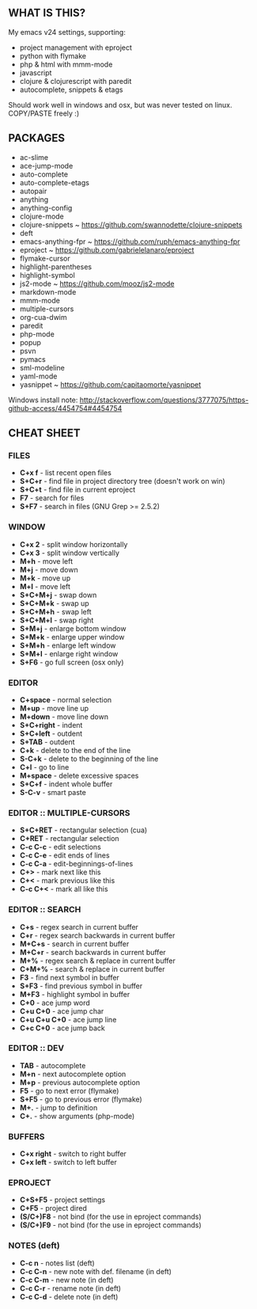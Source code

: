 WHAT IS THIS?
-------------
My emacs v24 settings, supporting:

- project management with eproject
- python with flymake
- php & html with mmm-mode
- javascript
- clojure & clojurescript with paredit
- autocomplete, snippets & etags

Should work well in windows and osx, but was never tested on linux. COPY/PASTE freely :)


PACKAGES
--------
 - ac-slime
 - ace-jump-mode
 - auto-complete
 - auto-complete-etags
 - autopair
 - anything
 - anything-config
 - clojure-mode
 - clojure-snippets ~ https://github.com/swannodette/clojure-snippets 
 - deft
 - emacs-anything-fpr ~ https://github.com/ruph/emacs-anything-fpr
 - eproject ~ https://github.com/gabrielelanaro/eproject
 - flymake-cursor
 - highlight-parentheses
 - highlight-symbol
 - js2-mode ~ https://github.com/mooz/js2-mode
 - markdown-mode
 - mmm-mode
 - multiple-cursors
 - org-cua-dwim
 - paredit
 - php-mode
 - popup
 - psvn
 - pymacs
 - sml-modeline
 - yaml-mode
 - yasnippet ~ https://github.com/capitaomorte/yasnippet
 
Windows install note: http://stackoverflow.com/questions/3777075/https-github-access/4454754#4454754


CHEAT SHEET
------------


### FILES ###
* **C+x f** - list recent open files
* **S+C+r** - find file in project directory tree (doesn't work on win)
* **S+C+t** - find file in current eproject
* **F7**    - search for files
* **S+F7**  - search in files (GNU Grep >= 2.5.2)


### WINDOW ###
* **C+x 2**   - split window horizontally
* **C+x 3**   - split window vertically
* **M+h**     - move left
* **M+j**     - move down
* **M+k**     - move up
* **M+l**     - move left
* **S+C+M+j** - swap down
* **S+C+M+k** - swap up
* **S+C+M+h** - swap left
* **S+C+M+l** - swap right
* **S+M+j**   - enlarge bottom window
* **S+M+k**   - enlarge upper window
* **S+M+h**   - enlarge left window
* **S+M+l**   - enlarge right window
* **S+F6**    - go full screen (osx only)


### EDITOR ###
* **C+space**   - normal selection
* **M+up**      - move line up
* **M+down**    - move line down
* **S+C+right** - indent
* **S+C+left**  - outdent
* **S+TAB**     - outdent
* **C+k**       - delete to the end of the line
* **S-C+k**     - delete to the beginning of the line
* **C+l**       - go to line
* **M+space**   - delete excessive spaces
* **S+C+f**     - indent whole buffer
* **S-C-v**     - smart paste


### EDITOR :: MULTIPLE-CURSORS ###
* **S+C+RET**   - rectangular selection (cua)
* **C+RET**     - rectangular selection
* **C-c C-c**   - edit selections
* **C-c C-e**   - edit ends of lines
* **C-c C-a**   - edit-beginnings-of-lines 
* **C+>**       - mark next like this
* **C+<**       - mark previous like this
* **C-c C+<**   - mark all like this


### EDITOR :: SEARCH ###
* **C+s**         - regex search in current buffer
* **C+r**         - regex search backwards in current buffer
* **M+C+s**       - search in current buffer
* **M+C+r**       - search backwards in current buffer
* **M+%**         - regex search & replace in current buffer
* **C+M+%**       - search & replace in current buffer
* **F3**          - find next symbol in buffer
* **S+F3**        - find previous symbol in buffer
* **M+F3**        - highlight symbol in buffer
* **C+0**         - ace jump word
* **C+u C+0**     - ace jump char
* **C+u C+u C+0** - ace jump line
* **C+c C+0**     - ace jump back


### EDITOR :: DEV ###
* **TAB**   - autocomplete
* **M+n**   - next autocomplete option
* **M+p**   - previous autocomplete option
* **F5**    - go to next error (flymake)
* **S+F5**  - go to previous error (flymake)
* **M+.**   - jump to definition
* **C+.**   - show arguments (php-mode)


### BUFFERS ###
* **C+x right** - switch to right buffer
* **C+x left**  - switch to left buffer


### EPROJECT ###
* **C+S+F5**    - project settings
* **C+F5**      - project dired
* **(S/C+)F8**  - not bind (for the use in eproject commands)
* **(S/C+)F9**  - not bind (for the use in eproject commands)


### NOTES (deft) ###
* **C-c n**   - notes list (deft)
* **C-c C-n** - new note with def. filename (in deft)
* **C-c C-m** - new note (in deft)
* **C-c C-r** - rename note (in deft)
* **C-c C-d** - delete note (in deft)
